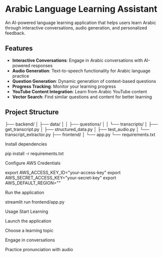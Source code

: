 
# Arabic Language Learning Assistant

An AI-powered language learning application that helps users learn Arabic through interactive conversations, audio generation, and personalized feedback.

## Features

- **Interactive Conversations**: Engage in Arabic conversations with AI-powered responses
- **Audio Generation**: Text-to-speech functionality for Arabic language practice
- **Question Generation**: Dynamic generation of context-based questions
- **Progress Tracking**: Monitor your learning progress
- **YouTube Content Integration**: Learn from Arabic YouTube content
- **Vector Search**: Find similar questions and content for better learning

## Project Structure

├── backend/
│ ├── data/
│ │ ├── questions/
│ │ └── transcripts/
│ ├── get_transcript.py
│ ├── structured_data.py
│ ├── test_audio.py
│ └── transcript_extractor.py
├── frontend/
│ └── app.py
└── requirements.txt

Install dependencies

pip install -r requirements.txt

Configure AWS Credentials

export AWS_ACCESS_KEY_ID="your-access-key"
export AWS_SECRET_ACCESS_KEY="your-secret-key"
export AWS_DEFAULT_REGION=""

Run the application

streamlit run frontend/app.py

Usage
Start Learning

Launch the application

Choose a learning topic

Engage in conversations

Practice pronunciation with audio



